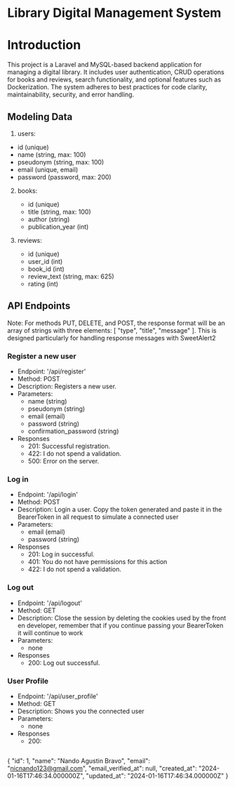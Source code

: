 # Library Digital Management System

# Introduction
This project is a Laravel and MySQL-based backend application for managing a digital library. It includes user authentication, CRUD operations for books and reviews, search functionality, and optional features such as Dockerization. The system adheres to best practices for code clarity, maintainability, security, and error handling.

## Modeling Data
1. users:
  * id (unique)
  * name (string, max: 100)
  * pseudonym (string, max: 100)
  * email (unique, email)
  * password (password, max: 200)

2. books:
   * id (unique)
   * title (string, max: 100)
   * author (string)
   * publication_year (int)

3. reviews:
   * id (unique)
   * user_id (int)
   * book_id (int)
   * review_text (string, max: 625)
   * rating (int)


## API Endpoints
Note: For methods PUT, DELETE, and POST, the response format will be an array of strings with three elements: [ "type", "title", "message" ]. This is designed particularly for handling response messages with SweetAlert2

### Register a new user
  * Endpoint: '/api/register'
  * Method: POST
  * Description: Registers a new user.
  * Parameters:
    * name (string)
    * pseudonym (string)
    * email (email)
    * password (string)
    * confirmation_password (string)
  * Responses
    * 201: Successful registration.
    * 422: I do not spend a validation.
    * 500: Error on the server.

### Log in
  * Endpoint: '/api/login'
  * Method: POST
  * Description: Login a user. Copy the token generated and paste it in the BearerToken in all request to simulate a connected   user
  * Parameters:
    * email (email)
    * password (string)
  * Responses
    * 201: Log in successful.
    * 401: You do not have permissions for this action
    * 422: I do not spend a validation.

### Log out
  * Endpoint: '/api/logout'
  * Method: GET
  * Description: Close the session by deleting the cookies used by the front en developer, remember that if you continue passing your BearerToken it will continue to work
  * Parameters:
    * none
  * Responses
    * 200: Log out successful.
   
 ### User Profile
  * Endpoint: '/api/user_profile'
  * Method: GET
  * Description: Shows you the connected user
  * Parameters:
    * none
  * Responses
    * 200:
      ```json
{
  "id": 1,
  "name": "Nando Agustin Bravo",
  "email": "nicnando123@gmail.com",
  "email_verified_at": null,
  "created_at": "2024-01-16T17:46:34.000000Z",
  "updated_at": "2024-01-16T17:46:34.000000Z"
}
